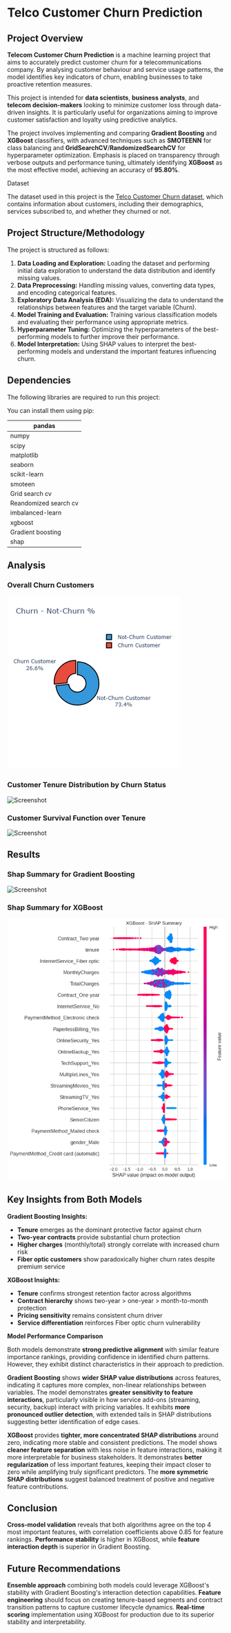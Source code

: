 # Telco Customer Churn Prediction

## Project Overview

**Telecom Customer Churn Prediction** is a machine learning project that aims to accurately predict customer churn for a telecommunications company. By analysing customer behaviour and service usage patterns, the model identifies key indicators of churn, enabling businesses to take proactive retention measures.

This project is intended for **data scientists**, **business analysts**, and **telecom decision-makers** looking to minimize customer loss through data-driven insights. It is particularly useful for organizations aiming to improve customer satisfaction and loyalty using predictive analytics.

The project involves implementing and comparing **Gradient Boosting** and **XGBoost** classifiers, with advanced techniques such as **SMOTEENN** for class balancing and **GridSearchCV**/**RandomizedSearchCV** for hyperparameter optimization. Emphasis is placed on transparency through verbose outputs and performance tuning, ultimately identifying **XGBoost** as the most effective model, achieving an accuracy of **95.80%**.

Dataset

The dataset used in this project is the [Telco Customer Churn dataset](https://www.google.com/url?q=https%3A%2F%2Fwww.kaggle.com%2Fblastchar%2Ftelco-customer-churn), which contains information about customers, including their demographics, services subscribed to, and whether they churned or not.

## Project Structure/Methodology

The project is structured as follows:

1. **Data Loading and Exploration:** Loading the dataset and performing initial data exploration to understand the data distribution and identify missing values.
2. **Data Preprocessing:** Handling missing values, converting data types, and encoding categorical features.
3. **Exploratory Data Analysis (EDA):** Visualizing the data to understand the relationships between features and the target variable (Churn).
4. **Model Training and Evaluation:** Training various classification models and evaluating their performance using appropriate metrics.
5. **Hyperparameter Tuning:** Optimizing the hyperparameters of the best-performing models to further improve their performance.
6. **Model Interpretation:** Using SHAP values to interpret the best-performing models and understand the important features influencing churn.

## Dependencies

The following libraries are required to run this project:

You can install them using pip:

| pandas |
| --- |
| numpy |
| scipy |
| matplotlib |
| seaborn |
| scikit-learn |
| smoteen |
| Grid search cv |
| Reandomized search cv |
| imbalanced-learn |
| xgboost |
| Gradient boosting |
| shap |

## Analysis

### Overall Churn Customers

![Screenshot](Churn.png)
### Customer Tenure Distribution by Churn Status

![Screenshot](Tenure_Distribution.png)

### Customer Survival Function over Tenure

![Screenshot](Tenure_over_the_time.png)

## Results

### Shap Summary for Gradient Boosting

![Screenshot](Gradient_Boost.png)

### Shap Summary for XGBoost

![Screenshot](XGBoost.png)

## Key Insights from Both Models

**Gradient Boosting Insights:**

- **Tenure** emerges as the dominant protective factor against churn
- **Two-year contracts** provide substantial churn protection
- **Higher charges** (monthly/total) strongly correlate with increased churn risk
- **Fiber optic customers** show paradoxically higher churn rates despite premium service

**XGBoost Insights:**

- **Tenure** confirms strongest retention factor across algorithms
- **Contract hierarchy** shows two-year > one-year > month-to-month protection
- **Pricing sensitivity** remains consistent churn driver
- **Service differentiation** reinforces Fiber optic churn vulnerability

**Model Performance Comparison**

Both models demonstrate **strong predictive alignment** with similar feature importance rankings, providing confidence in identified churn patterns. However, they exhibit distinct characteristics in their approach to prediction.

**Gradient Boosting** shows **wider SHAP value distributions** across features, indicating it captures more complex, non-linear relationships between variables. The model demonstrates **greater sensitivity to feature interactions**, particularly visible in how service add-ons (streaming, security, backup) interact with pricing variables. It exhibits **more pronounced outlier detection**, with extended tails in SHAP distributions suggesting better identification of edge cases.

**XGBoost** provides **tighter, more concentrated SHAP distributions** around zero, indicating more stable and consistent predictions. The model shows **cleaner feature separation** with less noise in feature interactions, making it more interpretable for business stakeholders. It demonstrates **better regularization** of less important features, keeping their impact closer to zero while amplifying truly significant predictors. The **more symmetric SHAP distributions** suggest balanced treatment of positive and negative feature contributions.

## Conclusion

**Cross-model validation** reveals that both algorithms agree on the top 4 most important features, with correlation coefficients above 0.85 for feature rankings. **Performance stability** is higher in XGBoost, while **feature interaction depth** is superior in Gradient Boosting.

## Future Recommendations

**Ensemble approach** combining both models could leverage XGBoost's stability with Gradient Boosting's interaction detection capabilities. **Feature engineering** should focus on creating tenure-based segments and contract transition patterns to capture customer lifecycle dynamics. **Real-time scoring** implementation using XGBoost for production due to its superior stability and interpretability.

